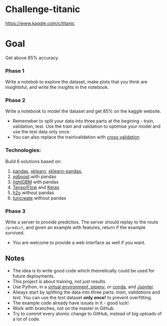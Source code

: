# Challenge-titanic
https://www.kaggle.com/c/titanic

# Goal
Get above 85% accuracy. 

### Phase 1

Write a notebok to explore the dataset, make plots that you think are insightsful, and write the insights in the notebook.

### Phase 2

Write a notebook to model the dataset and get 85% on the kaggle website.
* Rememeber to split your data into three parts at the begining - train, validation, test. Use the train and validation to optimise your model and use the test data only once.
* You can also replace the train\validation with [cross validation](https://www.openml.org/a/estimation-procedures/1)

### Technologies:
Build 6 solutions based on:
1. [pandas](https://pandas.pydata.org/), [sklearn](http://scikit-learn.org/), [sklearn-pandas](sklearn-pandas),
2. [xgboost](https://github.com/dmlc/xgboost) with pandas
3. [lightGBM](https://github.com/Microsoft/LightGBM) with pandas
4. [TensorFlow](https://www.tensorflow.org/) and [Keras](https://keras.io/)
5. [h2o](https://www.h2o.ai/) without pandas
6. [turicreate](https://github.com/apple/turicreate) without pandas


### Phase 3
Write a server to provide predictios.
The server should replay to the route `/predict`, and given an example with features, return if the example survived.
* You are welcome to provide a web interface as well if you want.


## Notes
* The idea is to write good code which theoretically could be used for future deployments. 
* This project is about training, not just results.  
* Use Python, in a [virtual environment, pipenv](http://docs.python-guide.org/en/latest/dev/virtualenvs/), or [conda](https://conda.io/docs/), and [Jupyter](http://jupyter.org/).
* Always start by splitting the data into three parts: *train*, *validations* and *test*. You can use the *test* dataset **only once!** to prevent overfitting.
* The example code already have issues in it - good luck!
* Work with branches, not on the master in Github. 
* Try to commit every atomic change to GitHub, instead of big uploads of a lot of code.
